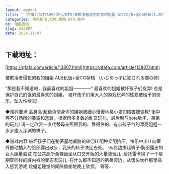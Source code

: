 ```yaml
---
layout: mypost
title: "［百度][拔作ADV/汉化/NTR]被欺凌者侵犯的我的姐姐 AI汉化版+全CG存档[1.2G]"
categories: 角色扮演,ADV,策略,NTR,拔作
os: 电脑游戏
slug: a13807
date: 2024-11-07
---
```


## 下载地址：

[https://qfafa.com/article/13807.html](https://qfafa.com/article/13807.html)

被欺凌者侵犯的我的姐姐 AI汉化版+全CG存档
（いじめっ子に犯される僕の姉）

 
“那是我不知道的，我最喜欢的姐姐————”
最喜欢的姐姐被坏孩子们捉弄!
总是保护自己的强的最喜欢的姐姐，
被坏孩子们用大人的游戏玩弄的性爱被给予的快乐，坠入性欲去!

 
◆推荐要点
高身高·超绝色情身体的姐姐被细心慢慢地臭小鬼们陷害被调教!
街中等不分场所的暴露和羞耻，根据所多复数的乱交玩儿，最后到与bote肚子，弟弟的玩儿!
请一定欣赏一直代替母亲照顾我的、靠得住的、有点孩子气的漂亮姐姐一步步堕入深渊的样子。

 
◆游戏内容
被坏孩子们在秘密基地威胁的轮〇H
配种交配挤压，快乐中出H
向室外振动插入的脸部露出散步，乳头的转子决定去处。
·从路边撩起裤子·胸部露出的女人胆量尝试
在公共厕所全裸跪坐从口交开始的大量泼玩儿
·给托雷卡换了一个星期穿同样的脏内裤的变态君玩儿
·在什么都不知道的弟弟旁边，从馒头坎乔那里插入惩罚游戏
趁姐姐睡觉的间隙偷偷地晚上欣赏。
等等…